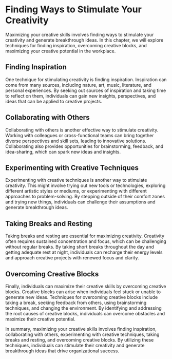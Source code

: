 Finding Ways to Stimulate Your Creativity
=====================================================================================

Maximizing your creative skills involves finding ways to stimulate your creativity and generate breakthrough ideas. In this chapter, we will explore techniques for finding inspiration, overcoming creative blocks, and maximizing your creative potential in the workplace.

Finding Inspiration
-------------------

One technique for stimulating creativity is finding inspiration. Inspiration can come from many sources, including nature, art, music, literature, and personal experiences. By seeking out sources of inspiration and taking time to reflect on them, individuals can gain new insights, perspectives, and ideas that can be applied to creative projects.

Collaborating with Others
-------------------------

Collaborating with others is another effective way to stimulate creativity. Working with colleagues or cross-functional teams can bring together diverse perspectives and skill sets, leading to innovative solutions. Collaborating also provides opportunities for brainstorming, feedback, and idea-sharing, which can spark new ideas and insights.

Experimenting with Creative Techniques
--------------------------------------

Experimenting with creative techniques is another way to stimulate creativity. This might involve trying out new tools or technologies, exploring different artistic styles or mediums, or experimenting with different approaches to problem-solving. By stepping outside of their comfort zones and trying new things, individuals can challenge their assumptions and generate breakthrough ideas.

Taking Breaks and Resting
-------------------------

Taking breaks and resting are essential for maximizing creativity. Creativity often requires sustained concentration and focus, which can be challenging without regular breaks. By taking short breaks throughout the day and getting adequate rest at night, individuals can recharge their energy levels and approach creative projects with renewed focus and clarity.

Overcoming Creative Blocks
--------------------------

Finally, individuals can maximize their creative skills by overcoming creative blocks. Creative blocks can arise when individuals feel stuck or unable to generate new ideas. Techniques for overcoming creative blocks include taking a break, seeking feedback from others, using brainstorming techniques, and changing the environment. By identifying and addressing the root causes of creative blocks, individuals can overcome obstacles and maximize their creative potential.

In summary, maximizing your creative skills involves finding inspiration, collaborating with others, experimenting with creative techniques, taking breaks and resting, and overcoming creative blocks. By utilizing these techniques, individuals can stimulate their creativity and generate breakthrough ideas that drive organizational success.
